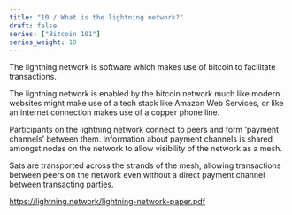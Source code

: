 ```yaml
---
title: "10 / What is the lightning network?"
draft: false
series: ["Bitcoin 101"]
series_weight: 10
---
```

The lightning network is software which makes use of bitcoin to facilitate transactions.

The lightning network is enabled by the bitcoin network much like modern websites might make use of a tech stack like Amazon Web Services, or like an internet connection makes use of a copper phone line.

Participants on the lightning network connect to peers and form ‘payment channels’ between them. Information about payment channels is shared amongst nodes on the network to allow visibility of the network as a mesh.

Sats are transported across the strands of the mesh, allowing transactions between peers on the network even without a direct payment channel between transacting parties.

https://lightning.network/lightning-network-paper.pdf
